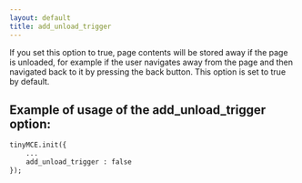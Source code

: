 ```yaml
---
layout: default
title: add_unload_trigger
---
```


If you set this option to true, page contents will be stored away if the page is unloaded, for example if the user navigates away from the page and then navigated back to it by pressing the back button. This option is set to true by default.

## Example of usage of the add_unload_trigger option:

```html
tinyMCE.init({
	...
	add_unload_trigger : false
});

```